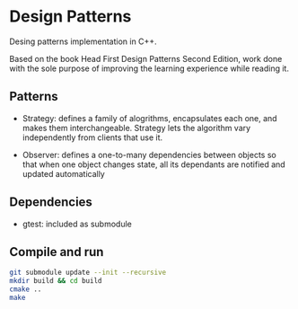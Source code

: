 # Design Patterns
Desing patterns implementation in C++.

Based on the book Head First Design Patterns Second Edition, work done
with the sole purpose of improving the learning experience while reading
it.

## Patterns

* Strategy: defines a family of alogrithms, encapsulates each one, and makes
them interchangeable. Strategy lets the algorithm vary independently from
clients that use it.

* Observer: defines a one-to-many dependencies between objects so that when
one object changes state, all its dependants are notified and updated
automatically

## Dependencies
* gtest: included as submodule

## Compile and run

```bash
git submodule update --init --recursive
mkdir build && cd build
cmake ..
make
```
